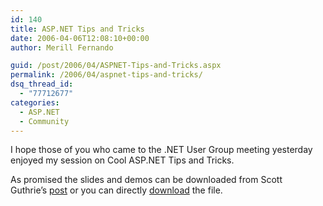 ```yaml
---
id: 140
title: ASP.NET Tips and Tricks
date: 2006-04-06T12:08:10+00:00
author: Merill Fernando

guid: /post/2006/04/ASPNET-Tips-and-Tricks.aspx
permalink: /2006/04/aspnet-tips-and-tricks/
dsq_thread_id:
  - "77712677"
categories:
  - ASP.NET
  - Community
---
```

<p>I hope those of you who came to the .NET User Group meeting yesterday enjoyed my session on Cool ASP.NET Tips and Tricks.</p>
<p>As promised the slides and demos can be downloaded from Scott Guthrie&rsquo;s&nbsp;<a href="http://weblogs.asp.net/scottgu/archive/2006/04/03/441787.aspx">post</a> or you can directly <a href="http://www.4shared.com/file/1178022/ed6f1067/tipsandtricks.html">download</a> the file.</p>